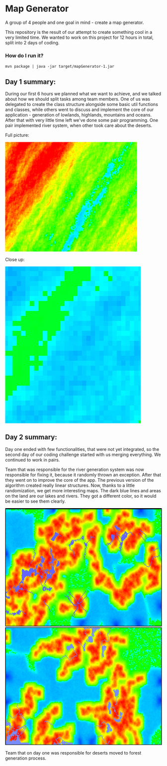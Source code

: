# Map Generator

A group of 4 people and one goal in mind - create a map generator.

This repository is the result of our attempt to create something cool in a very limited time.
We wanted to work on this project for 12 hours in total, split into 2 days of coding.

### How do I run it?
```shell
mvn package | java -jar target/mapGenerator-1.jar
```

## Day 1 summary: 
During our first 6 hours we planned what we want to achieve, and we talked about how we should split tasks among team 
members. One of us was delegated to create the class structure alongside some basic util functions and classes, while
others went to discuss and implement the core of our application - generation of lowlands, highlands, mountains and oceans.
After that with very little time left we've done some pair programming. One pair implemented river system, when other
took care about the deserts. 

Full picture:

![physical_big.png](src/main/resources/physical_big.png)

Close up:

![physical_small.png](src/main/resources/physical_small.png)


## Day 2 summary:
Day one ended with few functionalities, that were not yet integrated, so the second day of our coding challenge started
with us merging everything. We continued to work in pairs. 

Team that was responsible for the river generation system was now responsible for fixing it, because it randomly 
thrown an exception. After that they went on to improve the core of the app.
The previous version of the algorithm created really linear structures. Now, thanks to a little randomization, we get
more interesting maps. The dark blue lines and areas on the land are our lakes and rivers. They got a different
color, so it would be easier to see them clearly.

![new_physical.png](src/main/resources/new_physical.png)
![new_physical_2.png](src/main/resources/new_physical_2.png)

Team that on day one was responsible for deserts moved to forest generation process.